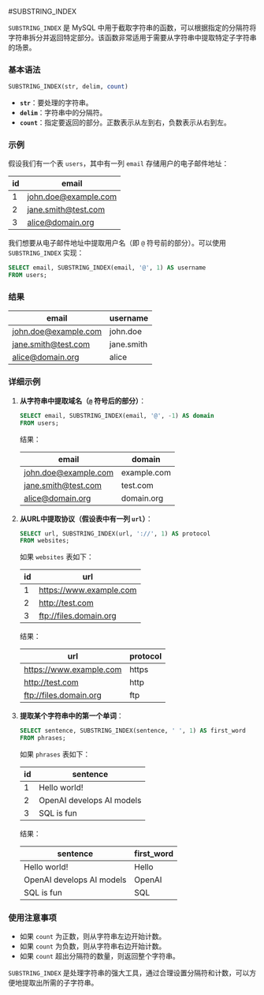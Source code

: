 #SUBSTRING_INDEX

`SUBSTRING_INDEX` 是 MySQL 中用于截取字符串的函数，可以根据指定的分隔符将字符串拆分并返回特定部分。该函数非常适用于需要从字符串中提取特定子字符串的场景。

### 基本语法

```sql
SUBSTRING_INDEX(str, delim, count)
```

- **`str`**：要处理的字符串。
- **`delim`**：字符串中的分隔符。
- **`count`**：指定要返回的部分。正数表示从左到右，负数表示从右到左。

### 示例

假设我们有一个表 `users`，其中有一列 `email` 存储用户的电子邮件地址：

| id | email                |
|----|----------------------|
| 1  | john.doe@example.com |
| 2  | jane.smith@test.com  |
| 3  | alice@domain.org     |

我们想要从电子邮件地址中提取用户名（即 `@` 符号前的部分）。可以使用 `SUBSTRING_INDEX` 实现：

```sql
SELECT email, SUBSTRING_INDEX(email, '@', 1) AS username
FROM users;
```

### 结果

| email                | username |
|----------------------|----------|
| john.doe@example.com | john.doe |
| jane.smith@test.com  | jane.smith|
| alice@domain.org     | alice    |

### 详细示例

1. **从字符串中提取域名（`@` 符号后的部分）**：

    ```sql
    SELECT email, SUBSTRING_INDEX(email, '@', -1) AS domain
    FROM users;
    ```

    结果：

    | email                | domain       |
    |----------------------|--------------|
    | john.doe@example.com | example.com  |
    | jane.smith@test.com  | test.com     |
    | alice@domain.org     | domain.org   |

2. **从URL中提取协议（假设表中有一列 `url`）**：

    ```sql
    SELECT url, SUBSTRING_INDEX(url, '://', 1) AS protocol
    FROM websites;
    ```

    如果 `websites` 表如下：

    | id | url                         |
    |----|-----------------------------|
    | 1  | https://www.example.com     |
    | 2  | http://test.com             |
    | 3  | ftp://files.domain.org      |

    结果：

    | url                         | protocol |
    |-----------------------------|----------|
    | https://www.example.com     | https    |
    | http://test.com             | http     |
    | ftp://files.domain.org      | ftp      |

3. **提取某个字符串中的第一个单词**：

    ```sql
    SELECT sentence, SUBSTRING_INDEX(sentence, ' ', 1) AS first_word
    FROM phrases;
    ```

    如果 `phrases` 表如下：

    | id | sentence                  |
    |----|---------------------------|
    | 1  | Hello world!              |
    | 2  | OpenAI develops AI models |
    | 3  | SQL is fun                |

    结果：

    | sentence                  | first_word |
    |---------------------------|------------|
    | Hello world!              | Hello      |
    | OpenAI develops AI models | OpenAI     |
    | SQL is fun                | SQL        |

### 使用注意事项

- 如果 `count` 为正数，则从字符串左边开始计数。
- 如果 `count` 为负数，则从字符串右边开始计数。
- 如果 `count` 超出分隔符的数量，则返回整个字符串。

`SUBSTRING_INDEX` 是处理字符串的强大工具，通过合理设置分隔符和计数，可以方便地提取出所需的子字符串。